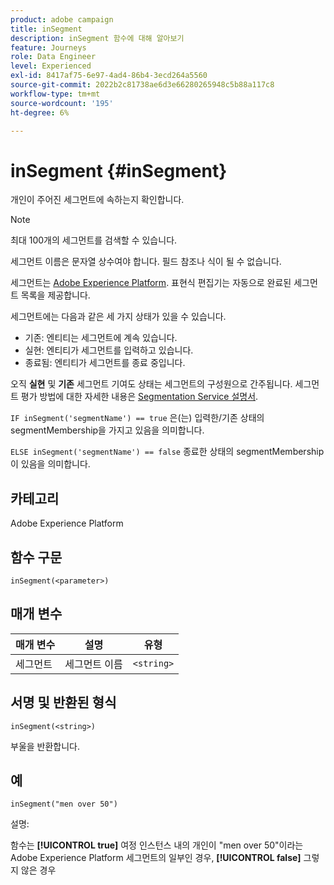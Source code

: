 ```yaml
---
product: adobe campaign
title: inSegment
description: inSegment 함수에 대해 알아보기
feature: Journeys
role: Data Engineer
level: Experienced
exl-id: 8417af75-6e97-4ad4-86b4-3ecd264a5560
source-git-commit: 2022b2c81738ae6d3e66280265948c5b88a117c8
workflow-type: tm+mt
source-wordcount: '195'
ht-degree: 6%

---
```


# inSegment {#inSegment}

개인이 주어진 세그먼트에 속하는지 확인합니다.

>[!NOTE]
>
>최대 100개의 세그먼트를 검색할 수 있습니다.

세그먼트 이름은 문자열 상수여야 합니다. 필드 참조나 식이 될 수 없습니다.

세그먼트는 [Adobe Experience Platform](https://platform.adobe.com/segment/overview). 표현식 편집기는 자동으로 완료된 세그먼트 목록을 제공합니다.

세그먼트에는 다음과 같은 세 가지 상태가 있을 수 있습니다.

* 기존: 엔티티는 세그먼트에 계속 있습니다.
* 실현: 엔티티가 세그먼트를 입력하고 있습니다.
* 종료됨: 엔티티가 세그먼트를 종료 중입니다.

오직 **실현** 및 **기존** 세그먼트 기여도 상태는 세그먼트의 구성원으로 간주됩니다. 세그먼트 평가 방법에 대한 자세한 내용은 [Segmentation Service 설명서](https://experienceleague.adobe.com/docs/experience-platform/segmentation/tutorials/evaluate-a-segment.html?lang=en#interpret-segment-results).

`IF inSegment('segmentName') == true` 은(는) 입력한/기존 상태의 segmentMembership을 가지고 있음을 의미합니다.

`ELSE inSegment('segmentName') == false` 종료한 상태의 segmentMembership이 있음을 의미합니다.

## 카테고리

Adobe Experience Platform

## 함수 구문

`inSegment(<parameter>)`

## 매개 변수

| 매개 변수 | 설명 | 유형 |
|--- |--- |--- |
| 세그먼트 | 세그먼트 이름 | `<string>` |

## 서명 및 반환된 형식

`inSegment(<string>)`

부울을 반환합니다.

## 예

`inSegment("men over 50")`

설명:

함수는 **[!UICONTROL true]** 여정 인스턴스 내의 개인이 &quot;men over 50&quot;이라는 Adobe Experience Platform 세그먼트의 일부인 경우, **[!UICONTROL false]** 그렇지 않은 경우
